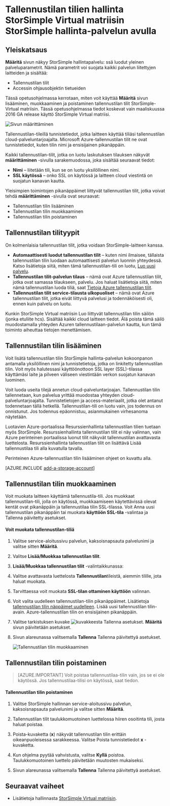 <properties 
   pageTitle="Hallita tiliäsi tallennustilan StorSimple | Microsoft Azure"
   description="Tässä artikkelissa kerrotaan, miten voit käyttää StorSimple hallinta-Määritä sivun lisääminen, muokkaaminen, poistaminen ja Kierrä StorSimple Virtual matriisin liittyvät tallennustilan tilin suojaus-näppäimiä."
   services="storsimple"
   documentationCenter="NA"
   authors="alkohli"
   manager="carmonm"
   editor="" />
<tags 
   ms.service="storsimple"
   ms.devlang="NA"
   ms.topic="article"
   ms.tgt_pltfrm="NA"
   ms.workload="TBD"
   ms.date="09/29/2016"
   ms.author="alkohli" />

# <a name="use-the-storsimple-manager-service-to-manage-storage-accounts-for-storsimple-virtual-array"></a>Tallennustilan tilien hallinta StorSimple Virtual matriisin StorSimple hallinta-palvelun avulla

## <a name="overview"></a>Yleiskatsaus

**Määritä** sivun näkyy StorSimple hallintapalvelu: ssä luodut yleinen palveluparametrit. Nämä parametrit voi suojata kaikki palvelun liitettyjen laitteiden ja sisältää:

- Tallennustilan tilit 
- Accessin ohjausobjektin tietueiden 

Tässä opetusohjelmassa kerrotaan, miten voit käyttää **Määritä** sivun lisääminen, muokkaaminen ja poistaminen tallennustilan tilit StorSimple-Virtual matriisin. Tässä opetusohjelmassa tiedot koskevat vain maaliskuussa 2016 GA release käyttö StorSimple Virtual matriisi.

 ![Sivun määrittäminen](./media/storsimple-ova-manage-storage-accounts/configure_service_page.png)  

Tallennustilan-tileillä tunnistetiedot, jotka laitteen käyttää tiliäsi tallennustilan cloud-palveluntarjoajalta. Microsoft Azure-tallennustilan tilit ne ovat tunnistetiedot, kuten tilin nimi ja ensisijainen pikanäppäin. 

Kaikki tallennustilan-tilit, jotka on luotu laskutuksen tilauksen näkyvät **määrittäminen** -sivulla sarakemuodossa, joka sisältää seuraavat tiedot:

- **Nimi** – liitetään tili, kun se on luotu yksilöllinen nimi.
- **SSL käytössä** – onko SSL on käytössä ja laitteen cloud viestintä on suojatun kanavan kautta.

Yleisimpien toimintojen pikanäppäimet liittyvät tallennustilan tilit, jotka voivat tehdä **määrittäminen** -sivulla ovat seuraavat:

- Tallennustilan tilin lisääminen 
- Tallennustilan tilin muokkaaminen 
- Tallennustilan tilin poistaminen 


## <a name="types-of-storage-accounts"></a>Tallennustilan tilityypit

On kolmenlaisia tallennustilan tilit, jotka voidaan StorSimple-laitteen kanssa.

- **Automaattisesti luodut tallennustilan tilit** – kuten nimi ilmaisee, tällaista tallennustilan tilin luodaan automaattisesti palvelun luonnin yhteydessä. Katso lisätietoja siitä, miten tämä tallennustilan-tili on luotu, [Luo uusi palvelu](storsimple-ova-manage-service.md#create-a-service). 
- **Tallennustilan tilit-palvelun tilaus** – nämä ovat Azure tallennustilan tilit, jotka ovat samassa tilaukseen, palvelu. Jos haluat lisätietoja siitä, miten nämä tallennustilan luoda tiliä, saat [Tietoja Azure tallennustilan tilit](../storage/storage-create-storage-account.md). 
- **Tallennustilan tilit service-tilausta ulkopuoliset** – nämä ovat Azure tallennustilan tilit, jotka eivät liittyvä palvelusi ja todennäköisesti oli, ennen kuin palvelu on luotu.

Kunkin StorSimple Virtual matriisin Luo liittyvät tallennustilan tilin säilön (jonka etuliite hcs). Sisältää kaikki cloud laitteen tiedot. Älä poista tämä säilö muodostamalla yhteyden Azuren tallennustilaan-palvelun kautta, kun tämä toiminto aiheuttaa tietojen menettämisen.

## <a name="add-a-storage-account"></a>Tallennustilan tilin lisääminen

Voit lisätä tallennustilan tilin StorSimple hallinta-palvelun kokoonpanon antamalla yksilöllinen nimi ja tunnistetietoja, jotka on linkitetty tallennustilan tilin. Voit myös halutessasi käyttöönottoon SSL layer (SSL)-tilassa käyttämäsi laite ja pilveen väliseen viestintään verkon suojatun kanavan luominen.

Voit luoda useita tilejä annetun cloud-palveluntarjoajan. Tallennustilan tilin tallennetaan, kun palvelua yrittää muodostaa yhteyden cloud-palveluntarjoajalta. Tunnistetietojen ja access-materiaalit, jotka olet antanut todennetaan tällä hetkellä. Tallennustilan-tili on luotu vain, jos todennus on onnistunut. Jos todennus epäonnistuu, asianmukainen virhesanoma näytetään.

Luotavien Azure-portaalissa Resurssienhallinta tallennustilan tilien tuetaan myös StorSimple. Resurssienhallinta tallennustilan tilit ei näy valinnan, vain Azure perinteinen portaalissa luonut tilit näkyvät tallennustilan avattavasta luettelosta. Resurssienhallinta tallennustilan tilit on lisättävä Lisää tallennustilaa tili alla kuvatulla tavalla.

Perinteinen Azure-tallennustilan tilin lisääminen ohjeet on kuvattu alla.

[AZURE.INCLUDE [add-a-storage-account](../../includes/storsimple-ova-configure-new-storage-account.md)]

## <a name="edit-a-storage-account"></a>Tallennustilan tilin muokkaaminen

Voit muokata laitteen käyttämä tallennustila-tili. Jos muokkaat tallennustilan-tili, jolla on käytössä, muokkaamiseen käytettävissä olevat kentät ovat pikanäppäin ja tallennustilaa tilin SSL-tilassa. Voit Anna uusi tallennustilan pikanäppäin tai muokata **käyttöön SSL-tila** -valintaa ja Tallenna päivitetty asetukset.

#### <a name="to-edit-a-storage-account"></a>Voit muokata tallennustilan-tiliä

1. Valitse service-aloitussivu palvelun, kaksoisnapsauta palvelunimi ja valitse sitten **Määritä**.

2. Valitse **Lisää/Muokkaa tallennustilan tilit**.

3. **Lisää/Muokkaa tallennustilan tilit** -valintaikkunassa:

  1. Valitse avattavasta luettelosta **Tallennustilan**tileistä, aiemmin tilille, jota haluat muokata. 
  2. Tarvittaessa voit muokata **SSL-tilan ottaminen käyttöön** valinnan.
  3. Voit valita uudelleen tallennustilan-tilin pikanäppäimet. Lisätietoja [tallennustilan tilin näppäimet uudelleen](storage-create-storage-account.md#manage-your-storage-access-keys). Lisää uusi tallennustilan tilin-avain. Azure-tallennustilan tilin on ensisijainen pikanäppäin. 
  4. Valitse tarkistuksen kuvake ![kuvakkeesta](./media/storsimple-ova-manage-storage-accounts/checkicon.png) Tallenna asetukset. **Määritä** sivun päivitetään asetukset. 
  5. Sivun alareunassa valitsemalla **Tallenna** Tallenna päivitettyä asetukset. 

     ![Tallennustilan tilin muokkaaminen](./media/storsimple-ova-manage-storage-accounts/modifyexistingstorageaccount.png)
  
## <a name="delete-a-storage-account"></a>Tallennustilan tilin poistaminen

> [AZURE.IMPORTANT] Voit poistaa tallennustilaa-tilin vain, jos se ei ole käytössä. Jos tallennustilaa-tilisi on käytössä, saat tiedon.

#### <a name="to-delete-a-storage-account"></a>Tallennustilan tilin poistaminen

1. Valitse StorSimple hallinnan service-aloitussivu palvelun, kaksoisnapsauta palvelunimi ja valitse sitten **Määritä**.

2. Tallennustilan tilit taulukkomuotoinen luettelossa hiiren osoitinta tili, josta haluat poistaa.

3. Poista-kuvaketta (**x**) näkyvät tallennustilan tilin erittäin oikeanpuoleisessa sarakkeessa. Valitse Poista tunnistetiedot **x** -kuvaketta.

4. Kun ohjelma pyytää vahvistusta, valitse **Kyllä** poistoa. Taulukkomuotoinen luettelo päivitetään muutosten mukaiseksi.

5. Sivun alareunassa valitsemalla **Tallenna** Tallenna päivitettyä asetukset.


## <a name="next-steps"></a>Seuraavat vaiheet

- Lisätietoja hallinnasta [StorSimple Virtual matriisin](storsimple-ova-web-ui-admin.md).
